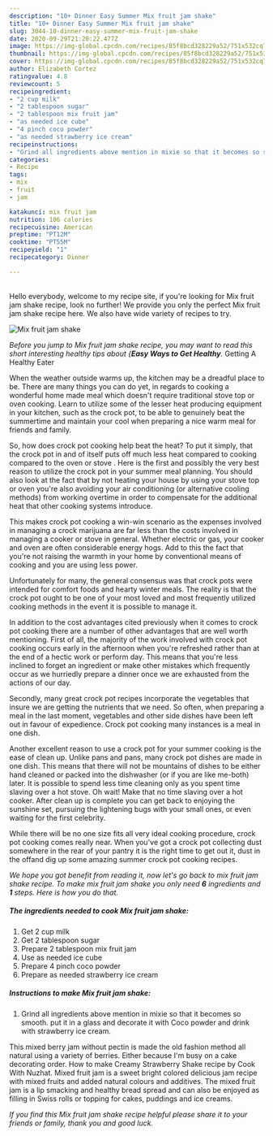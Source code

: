 ```yaml
---
description: "10+ Dinner Easy Summer Mix fruit jam shake"
title: "10+ Dinner Easy Summer Mix fruit jam shake"
slug: 3044-10-dinner-easy-summer-mix-fruit-jam-shake
date: 2020-09-29T21:20:22.477Z
image: https://img-global.cpcdn.com/recipes/85f8bcd328229a52/751x532cq70/mix-fruit-jam-shake-recipe-main-photo.jpg
thumbnail: https://img-global.cpcdn.com/recipes/85f8bcd328229a52/751x532cq70/mix-fruit-jam-shake-recipe-main-photo.jpg
cover: https://img-global.cpcdn.com/recipes/85f8bcd328229a52/751x532cq70/mix-fruit-jam-shake-recipe-main-photo.jpg
author: Elizabeth Cortez
ratingvalue: 4.8
reviewcount: 5
recipeingredient:
- "2 cup milk"
- "2 tablespoon sugar"
- "2 tablespoon mix fruit jam"
- "as needed ice cube"
- "4 pinch coco powder"
- "as needed strawberry ice cream"
recipeinstructions:
- "Grind all ingredients above mention in mixie so that it becomes so smooth. put it in a glass and decorate it with Coco powder and drink with strawberry ice cream."
categories:
- Recipe
tags:
- mix
- fruit
- jam

katakunci: mix fruit jam 
nutrition: 106 calories
recipecuisine: American
preptime: "PT12M"
cooktime: "PT55M"
recipeyield: "1"
recipecategory: Dinner

---
```

<br>
Hello everybody, welcome to my recipe site, if you're looking for Mix fruit jam shake recipe, look no further! We provide you only the perfect Mix fruit jam shake recipe here. We also have wide variety of recipes to try.
<br>


![Mix fruit jam shake](https://img-global.cpcdn.com/recipes/85f8bcd328229a52/751x532cq70/mix-fruit-jam-shake-recipe-main-photo.jpg)

<i>Before you jump to Mix fruit jam shake recipe, you may want to read this short interesting healthy tips about {<strong>Easy Ways to Get Healthy</strong>.</i>
Getting A Healthy Eater


When the weather outside warms up, the kitchen may be a dreadful place to be. There are many things you can do yet, in regards to cooking a wonderful home made meal which doesn't require traditional stove top or oven cooking. Learn to utilize some of the lesser heat producing equipment in your kitchen, such as the crock pot, to be able to genuinely beat the summertime and maintain your cool when preparing a nice warm meal for friends and family.

So, how does crock pot cooking help beat the heat? To put it simply, that the crock pot in and of itself puts off much less heat compared to cooking compared to the oven or stove . Here is the first and possibly the very best reason to utilize the crock pot in your summer meal planning. You should also look at the fact that by not heating your house by using your stove top or oven you're also avoiding your air conditioning (or alternative cooling methods) from working overtime in order to compensate for the additional heat that other cooking systems introduce.

This makes crock pot cooking a win-win scenario as the expenses involved in managing a crock marijuana are far less than the costs involved in managing a cooker or stove in general. Whether electric or gas, your cooker and oven are often considerable energy hogs. Add to this the fact that you're not raising the warmth in your home by conventional means of cooking and you are using less power.

Unfortunately for many, the general consensus was that crock pots were intended for comfort foods and hearty winter meals.  The reality is that the crock pot ought to be one of your most loved and most frequently utilized cooking methods in the event it is possible to manage it.  



In addition to the cost advantages cited previously when it comes to crock pot cooking there are a number of other advantages that are well worth mentioning. First of all, the majority of the work involved with crock pot cooking occurs early in the afternoon when you're refreshed rather than at the end of a hectic work or perform day. This means that you're less inclined to forget an ingredient or make other mistakes which frequently occur as we hurriedly prepare a dinner once we are exhausted from the actions of our day.

Secondly, many great crock pot recipes incorporate the vegetables that insure we are getting the nutrients that we need. So often, when preparing a meal in the last moment, vegetables and other side dishes have been left out in favour of expedience. Crock pot cooking many instances is a meal in one dish.

Another excellent reason to use a crock pot for your summer cooking is the ease of clean up.  Unlike pans and pans, many crock pot dishes are made in one dish. This means that there will not be mountains of dishes to be either hand cleaned or packed into the dishwasher (or if you are like me-both) later. It is possible to spend less time cleaning only as you spent time slaving over a hot stove. Oh wait! Make that no time slaving over a hot cooker. After clean up is complete you can get back to enjoying the sunshine set, pursuing the lightening bugs with your small ones, or even waiting for the first celebrity.

While there will be no one size fits all very ideal cooking procedure, crock pot cooking comes really near. When you've got a crock pot collecting dust somewhere in the rear of your pantry it is the right time to get out it, dust in the offand dig up some amazing summer crock pot cooking recipes.


<i>We hope you got benefit from reading it, now let's go back to mix fruit jam shake recipe. To make mix fruit jam shake you only need <strong>6</strong> ingredients and <strong>1</strong> steps. Here is how you do that.
</i>

##### The ingredients needed to cook Mix fruit jam shake:

1. Get 2 cup milk
1. Get 2 tablespoon sugar
1. Prepare 2 tablespoon mix fruit jam
1. Use as needed ice cube
1. Prepare 4 pinch coco powder
1. Prepare as needed strawberry ice cream


##### Instructions to make Mix fruit jam shake:

1. Grind all ingredients above mention in mixie so that it becomes so smooth. put it in a glass and decorate it with Coco powder and drink with strawberry ice cream.


This mixed berry jam without pectin is made the old fashion method all natural using a variety of berries. Either because I&#39;m busy on a cake decorating order. How to make Creamy Strawberry Shake recipe by Cook With Nuzhat. Mixed fruit jam is a sweet bright colored delicious jam recipe with mixed fruits and added natural colours and additives. The mixed fruit jam is a lip smacking and healthy bread spread and can also be enjoyed as filling in Swiss rolls or topping for cakes, puddings and ice creams. 

<i>If you find this Mix fruit jam shake recipe helpful please share it to your friends or family, thank you and good luck.</i>
